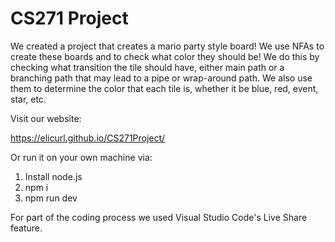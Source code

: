 # CS271 Project

We created a project that creates a mario party style board!
We use NFAs to create these boards and to check what color they should be!
We do this by checking what transition the tile should have, either main path or a branching path that may lead to a pipe or wrap-around path.
We also use them to determine the color that each tile is, whether it be blue, red, event, star, etc.

Visit our website:

https://elicurl.github.io/CS271Project/

Or run it on your own machine via:
1. Install node.js
2. npm i
3. npm run dev


For part of the coding process we used Visual Studio Code's Live Share feature.
